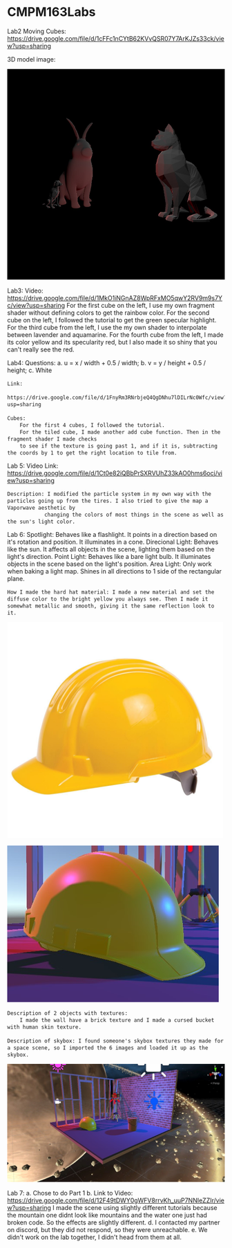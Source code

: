 # CMPM163Labs
 
 Lab2 Moving Cubes: https://drive.google.com/file/d/1cFFc1nCYtB62KVvQSR07Y7ArKJZs33ck/view?usp=sharing

 3D model image:

![](images/3DModels.jpg)


Lab3:
    Video: https://drive.google.com/file/d/1MkO1iNGnAZ8WpRFxMO5qwY2RV9m9s7Yc/view?usp=sharing
    For the first cube on the left, I use my own fragment shader without defining colors to get the rainbow color. 
    For the second cube on the left, I followed the tutorial to get the green specular highlight. 
    For the third cube from the left, I use the my own shader to interpolate between lavender and aquamarine. 
    For the fourth cube from the left, I made its color yellow and its specularity red, but I also made it so shiny that you can't really see the red.

Lab4:
    Questions:
        a. u = x / width + 0.5 / width;
        b. v = y / height + 0.5 / height;
        c. White

    Link:
        https://drive.google.com/file/d/1FnyRm3RNrbjeQ4QgDNhu7lDILrNc0Wfc/view?usp=sharing

    Cubes:
        For the first 4 cubes, I followed the tutorial.
        For the tiled cube, I made another add cube function. Then in the fragment shader I made checks
        to see if the texture is going past 1, and if it is, subtracting the coords by 1 to get the right location to tile from.

Lab 5:
    Video Link: https://drive.google.com/file/d/1Ct0e82iQBbPrSXRVUhZ33kAO0hms6ocj/view?usp=sharing

    Description: I modified the particle system in my own way with the particles going up from the tires. I also tried to give the map a Vaporwave aesthetic by
                changing the colors of most things in the scene as well as the sun's light color.

Lab 6:
    Spotlight: Behaves like a flashlight. It points in a direction based on it's rotation and position. It illuminates in a cone.
    Direcional Light: Behaves like the sun. It affects all objects in the scene, lighting them based on the light's direction.
    Point Light: Behaves like a bare light bulb. It illuminates objects in the scene based on the light's position.
    Area Light: Only work when baking a light map. Shines in all directions to 1 side of the rectangular plane.

    How I made the hard hat material: I made a new material and set the diffuse color to the bright yellow you always see. Then I made it somewhat metallic and smooth, giving it the same reflection look to it.

<img src="images/hard-hat.jpg" width="500" height="500">

![](images/myHardhat.jpg)

    Description of 2 objects with textures:
        I made the wall have a brick texture and I made a cursed bucket with human skin texture.

    Description of skybox: I found someone's skybox textures they made for a space scene, so I imported the 6 images and loaded it up as the skybox.

![](images/sceneScreenshot.jpg)

Lab 7:
    a. Chose to do Part 1
    b. Link to Video: https://drive.google.com/file/d/12F49tDWY0gWFV8rrvKh_uuP7NNIeZZIr/view?usp=sharing
       I made the scene using slightly different tutorials because the mountain one didnt look like mountains and the water one just had broken code. So the effects are slightly different.
    d. I contacted my partner on discord, but they did not respond, so they were unreachable.
    e. We didn't work on the lab together, I didn't head from them at all. 